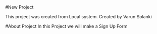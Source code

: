 #New Project

This project was created from Local system.
Created by Varun Solanki

#About Project
In this Project we will make a Sign Up Form